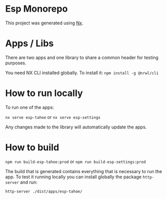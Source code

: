 # Esp Monorepo

This project was generated using [Nx](https://nx.dev).

# Apps / Libs

There are two apps and one library to share a common header for testing purposes.

You need NX CLI installed globally. To install it:
`npm install -g @nrwl/cli`

# How to run locally

To run one of the apps:

`nx serve esp-tahoe`
or
`nx serve esp-settings`

Any changes made to the library will automatically update the apps.

# How to build

`npm run build-esp-tahoe:prod`
or
`npm run build-esp-settings:prod`

The build that is generated contains everything that is necessary to run the app. To test it running locally you can install globally the package `http-server` and run:

`http-server ./dist/apps/esp-tahoe/`
